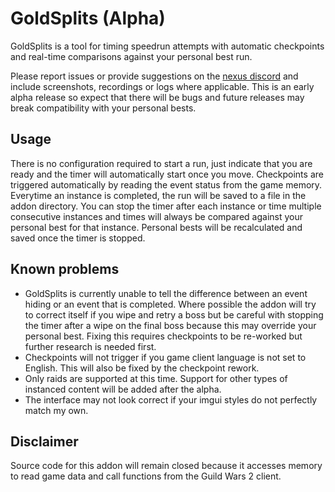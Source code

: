 # GoldSplits (Alpha)

GoldSplits is a tool for timing speedrun attempts with automatic checkpoints and real-time comparisons against your personal best run.

Please report issues or provide suggestions on the [nexus discord](https://discord.gg/raidcore) and include screenshots, recordings or logs where applicable. This is an early alpha release so expect that there will be bugs and future releases may break compatibility with your personal bests.

## Usage
There is no configuration required to start a run, just indicate that you are ready and the timer will automatically start once you move. Checkpoints are triggered automatically by reading the event status from the game memory. Everytime an instance is completed, the run will be saved to a file in the addon directory. You can stop the timer after each instance or time multiple consecutive instances and times will always be compared against your personal best for that instance. Personal bests will be recalculated and saved once the timer is stopped.


## Known problems
- GoldSplits is currently unable to tell the difference between an event hiding or an event that is completed. Where possible the addon will try to correct itself if you wipe and retry a boss but be careful with stopping the timer after a wipe on the final boss because this may override your personal best. Fixing this requires checkpoints to be re-worked but further research is needed first.
- Checkpoints will not trigger if you game client language is not set to English. This will also be fixed by the checkpoint rework.
- Only raids are supported at this time. Support for other types of instanced content will be added after the alpha.
- The interface may not look correct if your imgui styles do not perfectly match my own.


## Disclaimer
Source code for this addon will remain closed because it accesses memory to read game data and call functions from the Guild Wars 2 client.
